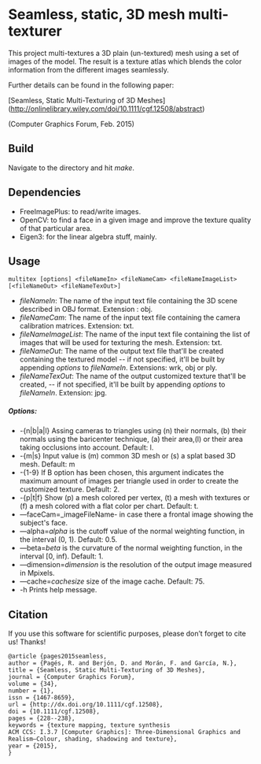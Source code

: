 # Seamless, static, 3D mesh multi-texturer

This project multi-textures a 3D plain (un-textured) mesh using a set of images of the model. The result is a texture atlas which blends the color information from the different images seamlessly.

Further details can be found in the following paper:

[Seamless, Static Multi-Texturing of 3D Meshes] (http://onlinelibrary.wiley.com/doi/10.1111/cgf.12508/abstract)

(Computer Graphics Forum, Feb. 2015)

## Build

Navigate to the directory and hit *make*. 

## Dependencies

- FreeImagePlus: to read/write images.
- OpenCV: to find a face in a given image and improve the texture quality of that particular area.
- Eigen3: for the linear algebra stuff, mainly.

## Usage
 
	multitex [options] <fileNameIn> <fileNameCam> <fileNameImageList> [<fileNameOut> <fileNameTexOut>]

* _fileNameIn_: The name of the input text file containing the 3D scene described in OBJ format. Extension : obj.
* _fileNameCam_: The name of the input text file containing the camera calibration matrices. Extension: txt.
* _fileNameImageList_: The name of the input text file containing the list of images that will be used for texturing the mesh. Extension: txt.
* _fileNameOut_: The name of the output text file that'll be created containing the textured model -- if not specified, it'll be built by appending _options_ to _fileNameIn_. Extensions: wrk, obj or ply.
* _fileNameTexOut_: The name of the output customized texture that'll be created, -- if not specified, it'll be built by appending _options_ to _fileNameIn_. Extension: jpg.

##### Options:
* -{n|b|a|l}	Assing cameras to triangles using (n) their normals, (b) their normals using the baricenter technique, (a) their area,(l)	or their area taking occlusions into account. Default: l.
* -{m|s}	Input value is (m) common 3D mesh or (s) a splat based 3D mesh. Default: m
* -{1-9}	If B option has been chosen, this argument indicates the maximum amount of images per triangle used in order to create	the customized texture. Default: 2.
* -{p|t|f} Show (p) a mesh colored per vertex, (t) a mesh with textures or (f) a mesh colored with a flat color per chart. Default: t.
* —faceCam=_imageFileName-   in case there a frontal image showing the subject's face.
* —alpha=_alpha_ is the cutoff value of the normal weighting function, in the interval (0, 1). Default: 0.5.
* —beta=_beta_ is the curvature of the normal weighting function, in the interval [0, inf). Default: 1.
* —dimension=_dimension_ is the resolution of the output image measured in Mpixels.
* —cache=_cachesize_ size of the image cache. Default: 75.
* -h		Prints help message.




## Citation

If you use this software for scientific purposes, please don’t forget to cite us! Thanks!

	@article {pages2015seamless,
	author = {Pagés, R. and Berjón, D. and Morán, F. and García, N.},
	title = {Seamless, Static Multi-Texturing of 3D Meshes},
	journal = {Computer Graphics Forum},
	volume = {34},
	number = {1},
	issn = {1467-8659},
	url = {http://dx.doi.org/10.1111/cgf.12508},
	doi = {10.1111/cgf.12508},
	pages = {228--238},
	keywords = {texture mapping, texture synthesis
	ACM CCS: I.3.7 [Computer Graphics]: Three-Dimensional Graphics and Realism—Colour, shading, shadowing and texture},
	year = {2015},
	}
